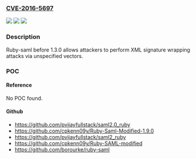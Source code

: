### [CVE-2016-5697](https://cve.mitre.org/cgi-bin/cvename.cgi?name=CVE-2016-5697)
![](https://img.shields.io/static/v1?label=Product&message=n%2Fa&color=blue)
![](https://img.shields.io/static/v1?label=Version&message=n%2Fa&color=blue)
![](https://img.shields.io/static/v1?label=Vulnerability&message=n%2Fa&color=brighgreen)

### Description

Ruby-saml before 1.3.0 allows attackers to perform XML signature wrapping attacks via unspecified vectors.

### POC

#### Reference
No POC found.

#### Github
- https://github.com/pvijayfullstack/saml2.0_ruby
- https://github.com/cpkenn09y/Ruby-Saml-Modified-1.9.0
- https://github.com/pvijayfullstack/saml2_ruby
- https://github.com/cpkenn09y/Ruby-SAML-modified
- https://github.com/borourke/ruby-saml

